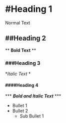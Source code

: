 # #Heading 1 

 Normal Text
 
## ##Heading 2

** **Bold Text** **

### ###Heading 3

**Italic Text* *

#### ####Heading 4

*** ***Bold and Italic Text*** ***




- Bullet 1
- Bullet 2
  - Sub Bullet 1
  
